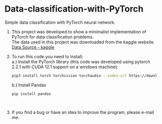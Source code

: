 # Data-classification-with-PyTorch
Simple data classification with PyTorch neural network.

1. This project was developed to show a minimalist implementation of PyTorch for data classification problems. <br />
The data used in this project was downloaded from the kaggle website. <br/>
[Data Source - kaggle](https://www.kaggle.com/datasets/nelgiriyewithana/apple-quality)

2. To run this code you need to install: <br />
   a.) Install the PyTorch library (this code was developed using pytorch 2.2.1 with CUDA 12.1 support on a windows machine):<br />
   ```sh
   pip3 install torch torchvision torchaudio --index-url https://download.pytorch.org/whl/cu121
   ```
   b.) Install Pandas
   ```
   pip install pandas
   ```
   <br />
   
3. If you find a bug or have an idea to improve the program, please e-mail me.
